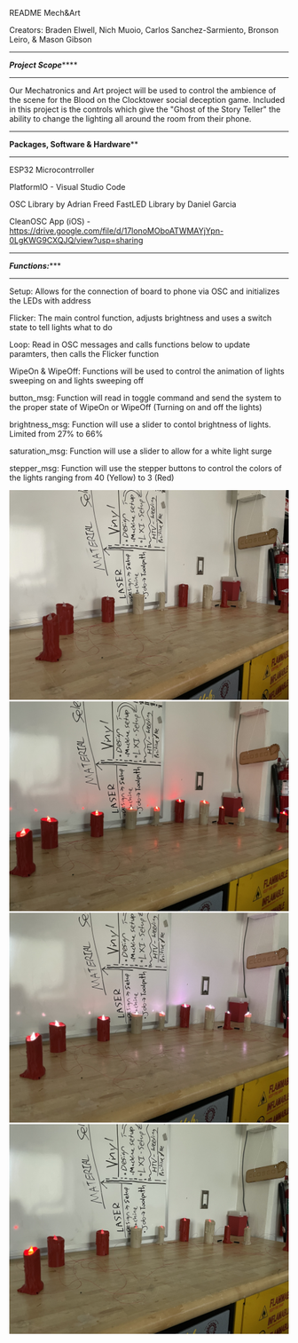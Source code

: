 README Mech&Art

Creators: Braden Elwell, Nich Muoio, Carlos Sanchez-Sarmiento, Bronson Leiro, & Mason Gibson

***********************************************
***************Project Scope*******************
***********************************************
Our Mechatronics and Art project will be used to control the ambience of the scene for the Blood on the Clocktower social deception game.
Included in this project is the controls which give the "Ghost of the Story Teller" the ability to change the lighting all around the room from their phone.



***********************************************
********Packages, Software & Hardware**********
***********************************************

ESP32 Microcontrroller


PlatformIO - Visual Studio Code

OSC Library by Adrian Freed
FastLED Library by Daniel Garcia

CleanOSC App (iOS) - https://drive.google.com/file/d/17lonoMOboATWMAYjYpn-0LgKWG9CXQJQ/view?usp=sharing

***********************************************
*****************Functions:********************
***********************************************



Setup: Allows for the connection of board to phone via OSC and initializes the LEDs with address

Flicker: The main control function, adjusts brightness and uses a switch state to tell lights what to do

Loop: Read in OSC messages and calls functions below to update paramters, then calls the Flicker function

WipeOn & WipeOff: Functions will be used to control the animation of lights sweeping on and lights sweeping off

button_msg: Function will read in toggle command and send the system to the proper state of WipeOn or WipeOff (Turning on and off the lights)

brightness_msg: Function will use a slider to contol brightness of lights. Limited from 27% to 66% 

saturation_msg: Function will use a slider to allow for a white light surge

stepper_msg: Function will use the stepper buttons to control the colors of the lights ranging from 40 (Yellow) to 3 (Red)


![Lights Off](media/Lights_off.jpg)
![Max Brightness](media/max_brightness.jpg)
![Max Saturation](media/max_saturation.jpg)
![Turning Off](media/turning_off.jpg)